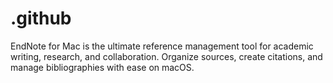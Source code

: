 # .github
EndNote for Mac is the ultimate reference management tool for academic writing, research, and collaboration. Organize sources, create citations, and manage bibliographies with ease on macOS.
